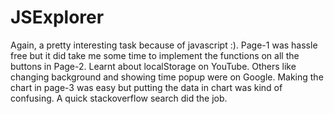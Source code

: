# JSExplorer
Again, a pretty interesting task because of javascript :). Page-1 was hassle free but it did take me some time to implement the functions on all the buttons in Page-2. Learnt about localStorage on YouTube. Others like changing background and showing time popup were on Google. Making the chart in page-3 was easy but putting the data in chart was kind of confusing. A quick stackoverflow search did the job.
